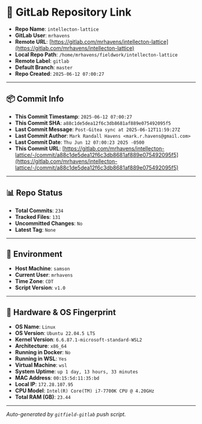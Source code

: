 # 🔗 GitLab Repository Link

- **Repo Name**: `intellecton-lattice`
- **GitLab User**: `mrhavens`
- **Remote URL**: [https://gitlab.com/mrhavens/intellecton-lattice](https://gitlab.com/mrhavens/intellecton-lattice)
- **Local Repo Path**: `/home/mrhavens/fieldwork/intellecton-lattice`
- **Remote Label**: `gitlab`
- **Default Branch**: `master`
- **Repo Created**: `2025-06-12 07:00:27`

---

## 📦 Commit Info

- **This Commit Timestamp**: `2025-06-12 07:00:27`
- **This Commit SHA**: `a88c1de5dea12f6c3db8681af889e075492095f5`
- **Last Commit Message**: `Post-Gitea sync at 2025-06-12T11:59:27Z`
- **Last Commit Author**: `Mark Randall Havens <mark.r.havens@gmail.com>`
- **Last Commit Date**: `Thu Jun 12 07:00:23 2025 -0500`
- **This Commit URL**: [https://gitlab.com/mrhavens/intellecton-lattice/-/commit/a88c1de5dea12f6c3db8681af889e075492095f5](https://gitlab.com/mrhavens/intellecton-lattice/-/commit/a88c1de5dea12f6c3db8681af889e075492095f5)

---

## 📊 Repo Status

- **Total Commits**: `234`
- **Tracked Files**: `131`
- **Uncommitted Changes**: `No`
- **Latest Tag**: `None`

---

## 🧽 Environment

- **Host Machine**: `samson`
- **Current User**: `mrhavens`
- **Time Zone**: `CDT`
- **Script Version**: `v1.0`

---

## 🧬 Hardware & OS Fingerprint

- **OS Name**: `Linux`
- **OS Version**: `Ubuntu 22.04.5 LTS`
- **Kernel Version**: `6.6.87.1-microsoft-standard-WSL2`
- **Architecture**: `x86_64`
- **Running in Docker**: `No`
- **Running in WSL**: `Yes`
- **Virtual Machine**: `wsl`
- **System Uptime**: `up 1 day, 13 hours, 33 minutes`
- **MAC Address**: `00:15:5d:11:35:bd`
- **Local IP**: `172.28.107.95`
- **CPU Model**: `Intel(R) Core(TM) i7-7700K CPU @ 4.20GHz`
- **Total RAM (GB)**: `23.44`

---

_Auto-generated by `gitfield-gitlab` push script._
